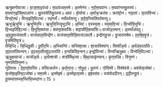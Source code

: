 

  
ऋभु॑क्षणोवाजाः। वा॒जा॒मा॒द॒य॑ध्वं। मा॒दय॑ध्वम॒स्मे। अ॒स्मेन॑रः। न॒रो॒म॒घवा॑नः। म॒घवा॑नस्सु॒तस्य॑। म॒घवा॑न॒इति॑म॒घऽवा॑नः। सु॒तस्येति॑सु॒तस्य॑॥ आवः॑। वो॒र्वाचः॑। अ॒र्वाचः॒क्रत॑वः। क्रत॑वो॒न। नया॒तां। या॒तांविभ्वः॑। विभ्वो॒रथं॑। विभ्व॒इति॒विऽभ्वः॑। रथं॒नर्यं॑। नर्यं॑वर्तयन्तु। व॒र्त॒य॒न्त्विति॑वर्तयन्तु॥  
ऋ॒भुर्ऋ॒भुभिः॑। ऋ॒भुभि॑र॒भि। ऋ॒भुभि॒रित्यृ॒भुऽभिः॑। अ॒भिवः॑। व॒स्स्या॒म॒। स्या॒म॒वि॒भ्वः॑। वि॒भ्वो॑वि॒भुभिः॑। वि॒भ्वइति॑वि॒ऽभ्वः॑। वि॒भुभि॒शव॑सा। शव॑सा॒शवां॑सि। शवां॒सीति॒शवां॑सि॥ वाजो॑अ॒स्मान्। अ॒स्माँअ॑वतु। अ॒व॒तु॒वाज॑सातौ। वाज॑साता॒विन्द्रे॑ण। वाज॑साता॒विति॒वाज॑ऽसातौ। इन्द्रे॑णयु॒जा। यु॒जात॑रुषेम। त॒रु॒षे॒म॒वृ॒त्रं। वृ॒त्रमिति॑वृ॒त्रं॥  
तेचि॒ध्दि। चि॒ध्दिपू॒र्वीः। पू॒र्वीर॒भि। अ॒भिसन्ति॑। सन्ति॑शा॒सा। शा॒साविश्वा॑न्। विश्वाँ॑अ॒र्यः। अ॒र्यउ॑प॒रता॑ति। उ॒प॒रता॑तिवन्वन्। उ॒प॒रता॒तीत्यु॑प॒ऽरता॑ति। व॒न्वन्निति॑व॒न्वन्॥ इन्द्रो॒विभ्वा॑। विभ्वाँ॑ऋभु॒क्षाः। विभ्वेति॒विऽभ्वा॑। ऋ॒भु॒क्षावाजः॑। वाजो॑अ॒र्यः। अ॒र्यश्शत्रोः॑। शत्रो॑र्मिथ॒त्या। मि॒थ॒त्याकृ॑णवन्। कृ॒ण॒वन्न्वि। विनृ॒म्णं। नृ॒म्णमिति॑नृ॒म्णं॥  
नूदे॑वासः। दे॒वा॒सो॒वरि॑वः। वरि॑वःकर्तन। क॒र्त॒ना॒नः॒। नो॒भू॒त॒। भू॒तनः॑। नो॒विश्वे॑। विश्वेव॑से। अव॑सेस॒जोषाः॑। स॒जोषा॒इति॑स॒ऽजोषाः॑॥ सम॒स्मे। अ॒स्मेइषं॑। अ॒स्मेइत्य॒स्मे। इषं॒वस॑वः। वस॑वोददीरन्। द॒दी॒रन्यू॒यं। यू॒यम्पा॑तस्स्व॒स्तिभि॒स्स्दा॑नः॥ 15 ॥  
